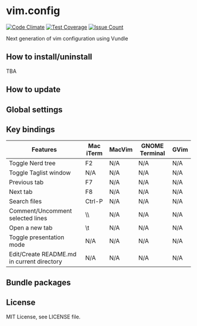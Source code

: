 # vim.config

[![Code Climate](https://codeclimate.com/github/bfeng/vim.config/badges/gpa.svg)](https://codeclimate.com/github/bfeng/vim.config)
[![Test Coverage](https://codeclimate.com/github/bfeng/vim.config/badges/coverage.svg)](https://codeclimate.com/github/bfeng/vim.config/coverage)
[![Issue Count](https://codeclimate.com/github/bfeng/vim.config/badges/issue_count.svg)](https://codeclimate.com/github/bfeng/vim.config)

Next generation of vim configuration using Vundle

## How to install/uninstall
TBA

## How to update

## Global settings


## Key bindings

|Features|Mac iTerm|MacVim|GNOME Terminal|GVim|
|--------|---------|------|--------------|----|
|Toggle Nerd tree|F2|N/A|N/A|N/A|
|Toggle Taglist window|N/A|N/A|N/A|N/A|
|Previous tab|F7|N/A|N/A|N/A|
|Next tab|F8|N/A|N/A|N/A|
|Search files|Ctrl-P|N/A|N/A|N/A|
|Comment/Uncomment selected lines| \\\\ |N/A|N/A|N/A|
|Open a new tab| \\t |N/A|N/A|N/A|
|Toggle presentation mode|N/A|N/A|N/A|N/A|
|Edit/Create README.md in current directory|N/A|N/A|N/A|N/A|

## Bundle packages

## License
MIT License, see LICENSE file.
